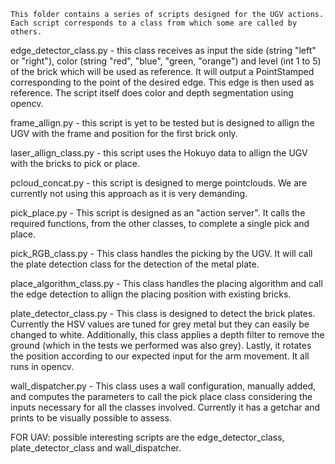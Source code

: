     This folder contains a series of scripts designed for the UGV actions. Each script corresponds to a class from which some are called by others.

edge_detector_class.py - this class receives as input the side (string "left" or "right"), color (string "red", "blue", "green, "orange")
    and level (int 1 to 5) of the brick which will be used as reference. It will output a PointStamped corresponding to the point of the desired edge. 
    This edge is then used as reference. The script itself does color and depth segmentation using opencv.

frame_allign.py - this script is yet to be tested but is designed to allign the UGV with the frame and position for the first brick only.

laser_allign_class.py - this script uses the Hokuyo data to allign the UGV with the bricks to pick or place.

pcloud_concat.py - this script is designed to merge pointclouds. We are currently not using this approach as it is very demanding.

pick_place.py - This script is designed as an "action server". It calls the required functions, from the other classes, to complete a single pick and place. 

pick_RGB_class.py - This class handles the picking by the UGV. It will call the plate detection class for the detection of the metal plate. 

place_algorithm_class.py - This class handles the placing algorithm and call the edge detection to allign the placing position with existing bricks.

plate_detector_class.py - This class is designed to detect the brick plates. Currently the HSV values are tuned for grey metal but they can easily be changed to white. 
    Additionally, this class applies a depth filter to remove the ground (which in the tests we performed was also grey). Lastly, it rotates the position according to our 
    expected input for the arm movement. It all runs in opencv.

wall_dispatcher.py - This class uses a wall configuration, manually added, and computes the parameters to call the pick place class considering the inputs necessary
    for all the classes involved. Currently it has a getchar and prints to be visually possible to assess. 

FOR UAV:
    possible interesting scripts are the edge_detector_class, plate_detector_class and wall_dispatcher.
